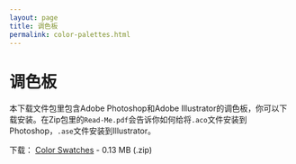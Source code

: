 ```yaml
---
layout: page
title: 调色板
permalink: color-palettes.html
---
```


# 调色板

本下载文件包里包含Adobe Photoshop和Adobe Illustrator的调色板，你可以下载安装。在Zip包里的`Read-Me.pdf`会告诉你如何给将`.aco`文件安装到Photoshop，`.ase`文件安装到Illustrator。

下载：
[Color Swatches](http://material-design.storage.googleapis.com/downloads/color_swatches.zip) - 0.13 MB (.zip)